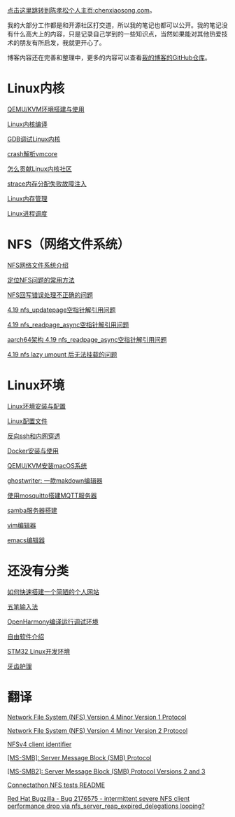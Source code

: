[点击这里跳转到陈孝松个人主页:chenxiaosong.com](http://chenxiaosong.com/)。

我的大部分工作都是和开源社区打交道，所以我的笔记也都可以公开。我的笔记没有什么高大上的内容，只是记录自己学到的一些知识点，当然如果能对其他热爱技术的朋友有所启发，我就更开心了。

博客内容还在完善和整理中，更多的内容可以查看[我的博客的GitHub仓库](https://github.com/chenxiaosonggithub/blog)。

# Linux内核

[QEMU/KVM环境搭建与使用](http://chenxiaosong.com/kernel/kernel-qemu-kvm.html)

[Linux内核编译](http://chenxiaosong.com/kernel/kernel-build.html)

[GDB调试Linux内核](http://chenxiaosong.com/kernel/kernel-gdb.html)

[crash解析vmcore](http://chenxiaosong.com/kernel/kernel-crash-vmcore.html)

[怎么贡献Linux内核社区](http://chenxiaosong.com/kernel/kernel-mailinglist.html)

[strace内存分配失败故障注入](http://chenxiaosong.com/kernel/strace-fault-inject.html)

[Linux内存管理](http://chenxiaosong.com/kernel/mm.html)

[Linux进程调度](http://chenxiaosong.com/kernel/process.html)

# NFS（网络文件系统）

[NFS网络文件系统介绍](http://chenxiaosong.com/nfs/nfs.html)

[定位NFS问题的常用方法](http://chenxiaosong.com/nfs/nfs-debug.html)

[NFS回写错误处理不正确的问题](http://chenxiaosong.com/nfs/nfs-handle-writeback-errors-incorrectly.html)

[4.19 nfs_updatepage空指针解引用问题](http://chenxiaosong.com/nfs/4.19-null-ptr-deref-in-nfs_updatepage.html)

[4.19 nfs_readpage_async空指针解引用问题](http://chenxiaosong.com/nfs/4.19-null-ptr-deref-in-nfs_readpage_async.html)

[aarch64架构 4.19 nfs_readpage_async空指针解引用问题](http://chenxiaosong.com/nfs/4.19-aarch64-null-ptr-deref-in-nfs_readpage_async.html)

[4.19 nfs lazy umount 后无法挂载的问题](http://chenxiaosong.com/nfs/4.19-nfs-mount-hung.html)

# Linux环境

[Linux环境安装与配置](http://chenxiaosong.com/linux/userspace-environment.html)

[Linux配置文件](http://chenxiaosong.com/linux/linux-config.html)

[反向ssh和内网穿透](http://chenxiaosong.com/linux/ssh-reverse.html)

[Docker安装与使用](http://chenxiaosong.com/linux/docker.html)

[QEMU/KVM安装macOS系统](http://chenxiaosong.com/linux/qemu-kvm-install-macos.html)

[ghostwriter: 一款makdown编辑器](http://chenxiaosong.com/linux/ghostwriter-makdown.html)

[使用mosquitto搭建MQTT服务器](http://chenxiaosong.com/linux/mosquitto-mqtt.html)

[samba服务器搭建](http://chenxiaosong.com/linux/samba-server.html)

[vim编辑器](http://chenxiaosong.com/linux/vim.html)

[emacs编辑器](http://chenxiaosong.com/linux/emacs.html)

# 还没有分类

[如何快速搭建一个简陋的个人网站](http://chenxiaosong.com/others/chenxiaosong.com.html)

[五笔输入法](http://chenxiaosong.com/others/wubi.html)

[OpenHarmony编译运行调试环境](http://chenxiaosong.com/others/openharmony.html)

[自由软件介绍](http://chenxiaosong.com/others/free-software.html)

[STM32 Linux开发环境](http://chenxiaosong.com/others/stm32-linux.html)

[牙齿护理](http://chenxiaosong.com/others/tooth-clean.html)

# 翻译

[Network File System (NFS) Version 4 Minor Version 1 Protocol](http://chenxiaosong.com/translations/rfc8881-nfsv4.1.html)

[Network File System (NFS) Version 4 Minor Version 2 Protocol](http://chenxiaosong.com/translations/rfc7862-nfsv4.2.html)

[NFSv4 client identifier](http://chenxiaosong.com/translations/client-identifier.html)

[[MS-SMB]: Server Message Block (SMB) Protocol](http://chenxiaosong.com/translations/ms-smb.html)

[[MS-SMB2]: Server Message Block (SMB) Protocol Versions 2 and 3](http://chenxiaosong.com/translations/ms-smb2.html)

[Connectathon NFS tests README](http://chenxiaosong.com/translations/cthon-nfs-tests-readme.html)

[Red Hat Bugzilla - Bug 2176575 - intermittent severe NFS client performance drop via nfs_server_reap_expired_delegations looping?](http://chenxiaosong.com/translations/bugzilla-redhat-bug-2176575.html)